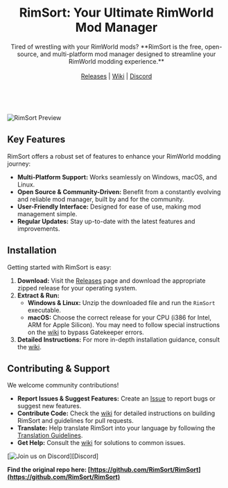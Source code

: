 <h1 align="center">RimSort: Your Ultimate RimWorld Mod Manager</h1>

<p align="center">
    Tired of wrestling with your RimWorld mods? **RimSort is the free, open-source, and multi-platform mod manager designed to streamline your RimWorld modding experience.**
    <br><br>
    <a href="https://github.com/RimSort/RimSort/releases">Releases</a> | <a href="https://rimsort.github.io/RimSort/">Wiki</a> | <a href="https://discord.gg/aV7g69JmR2">Discord</a>
</p>
<br><br><br>

![RimSort Preview](./docs/rimsort_preview.png)

## Key Features

RimSort offers a robust set of features to enhance your RimWorld modding journey:

*   **Multi-Platform Support:** Works seamlessly on Windows, macOS, and Linux.
*   **Open Source & Community-Driven:** Benefit from a constantly evolving and reliable mod manager, built by and for the community.
*   **User-Friendly Interface:** Designed for ease of use, making mod management simple.
*   **Regular Updates:** Stay up-to-date with the latest features and improvements.

## Installation

Getting started with RimSort is easy:

1.  **Download:** Visit the [Releases](https://github.com/RimSort/RimSort/releases) page and download the appropriate zipped release for your operating system.
2.  **Extract & Run:**
    *   **Windows & Linux:** Unzip the downloaded file and run the `RimSort` executable.
    *   **macOS:** Choose the correct release for your CPU (i386 for Intel, ARM for Apple Silicon). You may need to follow special instructions on the [wiki](https://rimsort.github.io/RimSort/user-guide/downloading-and-installing#macos) to bypass Gatekeeper errors.
3.  **Detailed Instructions:** For more in-depth installation guidance, consult the [wiki](https://rimsort.github.io/RimSort/).

## Contributing & Support

We welcome community contributions!

*   **Report Issues & Suggest Features:**  Create an [Issue](https://github.com/RimSort/RimSort/issues) to report bugs or suggest new features.
*   **Contribute Code:** Check the [wiki](https://rimsort.github.io/RimSort/) for detailed instructions on building RimSort and guidelines for pull requests.
*   **Translate:** Help translate RimSort into your language by following the [Translation Guidelines](https://rimsort.github.io/RimSort/development-guide/translation-guidelines).
*   **Get Help:** Consult the [wiki](https://rimsort.github.io/RimSort/) for solutions to common issues.

[![Join us on Discord](https://github-production-user-asset-6210df.s3.amazonaws.com/2766946/248529301-486f4f8c-fed5-4fe1-832f-6461b7ce3a55.png)][Discord]

**Find the original repo here: [https://github.com/RimSort/RimSort](https://github.com/RimSort/RimSort)**